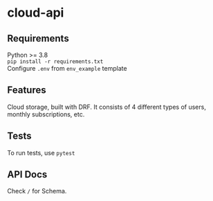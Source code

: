 # cloud-api

## Requirements
Python >= 3.8</br>
```pip install -r requirements.txt```</br>
Configure ```.env``` from ```env_example``` template

## Features
Cloud storage, built with DRF. It consists of 4 different types of users, monthly subscriptions, etc.

## Tests
To run tests, use ```pytest```

## API Docs
Check ```/``` for Schema.

